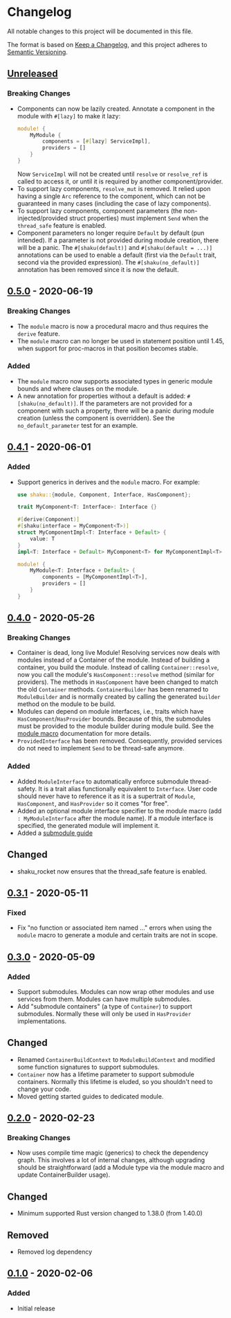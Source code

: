 # Changelog
All notable changes to this project will be documented in this file.

The format is based on [Keep a Changelog](https://keepachangelog.com/en/1.0.0/),
and this project adheres to [Semantic Versioning](https://semver.org/spec/v2.0.0.html).

## [Unreleased]
### Breaking Changes
- Components can now be lazily created. Annotate a component in the module with
  `#[lazy]` to make it lazy:
  ```rust
  module! {
      MyModule {
          components = [#[lazy] ServiceImpl],
          providers = []
      }
  }
  ```
  Now `ServiceImpl` will not be created until `resolve` or `resolve_ref` is
  called to access it, or until it is required by another component/provider.
- To support lazy components, `resolve_mut` is removed. It relied upon having a
  single `Arc` reference to the component, which can not be guaranteed in many
  cases (including the case of lazy components).
- To support lazy components, component parameters (the non-injected/provided
  struct properties) must implement `Send` when the `thread_safe` feature is
  enabled.
- Component parameters no longer require `Default` by default (pun intended).
  If a parameter is not provided during module creation, there will be a panic.
  The `#[shaku(default)]` and `#[shaku(default = ...)]` annotations can be used
  to enable a default (first via the `Default` trait, second via the provided
  expression). The `#[shaku(no_default)]` annotation has been removed since it
  is now the default.

## [0.5.0] - 2020-06-19
### Breaking Changes
- The `module` macro is now a procedural macro and thus requires the `derive`
  feature.
- The `module` macro can no longer be used in statement position until 1.45,
  when support for proc-macros in that position becomes stable.

### Added
- The `module` macro now supports associated types in generic module bounds
  and where clauses on the module.
- A new annotation for properties without a default is added:
  `#[shaku(no_default)]`. If the parameters are not provided for a component
  with such a property, there will be a panic during module creation (unless the
  component is overridden). See the `no_default_parameter` test for an example.

## [0.4.1] - 2020-06-01
### Added
- Support generics in derives and the `module` macro. For example:
  ```rust
  use shaku::{module, Component, Interface, HasComponent};

  trait MyComponent<T: Interface>: Interface {}

  #[derive(Component)]
  #[shaku(interface = MyComponent<T>)]
  struct MyComponentImpl<T: Interface + Default> {
      value: T
  }
  impl<T: Interface + Default> MyComponent<T> for MyComponentImpl<T> {}

  module! {
      MyModule<T: Interface + Default> {
          components = [MyComponentImpl<T>],
          providers = []
      }
  }
  ```

## [0.4.0] - 2020-05-26
### Breaking Changes
- Container is dead, long live Module! Resolving services now deals with modules
  instead of a Container of the module. Instead of building a container, you
  build the module. Instead of calling `Container::resolve`, now you call the
  module's `HasComponent::resolve` method (similar for providers). The methods
  in `HasComponent` have been changed to match the old `Container` methods.
  `ContainerBuilder` has been renamed to `ModuleBuilder` and is normally created
  by calling the generated `builder` method on the module to be build.
- Modules can depend on module interfaces, i.e., traits which have
  `HasComponent`/`HasProvider` bounds. Because of this, the submodules must be
  provided to the module builder during module build. See the [module macro]
  documentation for more details.
- `ProvidedInterface` has been removed. Consequently, provided services do not
  need to implement `Send` to be thread-safe anymore.

### Added
- Added `ModuleInterface` to automatically enforce submodule thread-safety. It
  is a trait alias functionally equivalent to `Interface`. User code should
  never have to reference it as it is a supertrait of `Module`, `HasComponent`,
  and `HasProvider` so it comes "for free".
- Added an optional module interface specifier to the module macro (add
  `: MyModuleInterface` after the module name). If a module interface is
  specified, the generated module will implement it.
- Added a [submodule guide]

## Changed
- shaku_rocket now ensures that the thread_safe feature is enabled.

[module macro]: https://docs.rs/shaku/0.4.0/shaku/macro.module.html
[submodule guide]: https://docs.rs/shaku/0.4.0/shaku/guide/submodules/index.html

## [0.3.1] - 2020-05-11
### Fixed
- Fix "no function or associated item named ..." errors when using the
  `module` macro to generate a module and certain traits are not in scope.

## [0.3.0] - 2020-05-09
### Added
- Support submodules. Modules can now wrap other modules and use services from
  them. Modules can have multiple submodules.
- Add "submodule containers" (a type of `Container`) to support submodules.
  Normally these will only be used in `HasProvider` implementations.

## Changed
- Renamed `ContainerBuildContext` to `ModuleBuildContext` and modified some
  function signatures to support submodules.
- `Container` now has a lifetime parameter to support submodule containers.
  Normally this lifetime is eluded, so you shouldn't need to change your code.
- Moved getting started guides to dedicated module.

## [0.2.0] - 2020-02-23
### Breaking Changes
- Now uses compile time magic (generics) to check the dependency graph. This
  involves a lot of internal changes, although upgrading should be
  straightforward (add a Module type via the module macro and update
  ContainerBuilder usage).

## Changed
- Minimum supported Rust version changed to 1.38.0 (from 1.40.0)

## Removed
- Removed log dependency

## [0.1.0] - 2020-02-06
### Added
- Initial release

[Unreleased]: https://github.com/Mcat12/shaku/compare/v0.5.0...HEAD
[0.5.0]: https://github.com/Mcat12/shaku/releases/tag/v0.5.0
[0.4.1]: https://github.com/Mcat12/shaku/releases/tag/v0.4.1
[0.4.0]: https://github.com/Mcat12/shaku/releases/tag/v0.4.0
[0.3.1]: https://github.com/Mcat12/shaku/releases/tag/v0.3.1
[0.3.0]: https://github.com/Mcat12/shaku/releases/tag/v0.3.0
[0.2.0]: https://github.com/Mcat12/shaku/releases/tag/v0.2.0
[0.1.0]: https://github.com/Mcat12/shaku/releases/tag/v0.1.0
